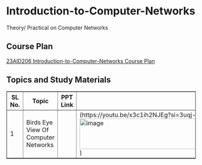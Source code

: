 # Introduction-to-Computer-Networks
Theory/ Practical on Computer Networks
## Course Plan
[23AID206 Introduction-to-Computer-Networks Course Plan](https://amritauniv-my.sharepoint.com/:w:/g/personal/vishnuss_am_amrita_edu/EUtsXTVX6mRGmYNIAOR4_b0Bjodr30DiRMUnm7hVYUtoeg?e=3Uwcf7)
## Topics and Study Materials
<table border="1">
  <tr>
    <th>SL No.</th>
    <th>Topic</th>
    <th>PPT Link</th>
    <th>Video Links</th>
  </tr>
  <tr>
    <td>1</td>
    <td>Birds Eye View Of Computer Networks</td>
    <td> </td>
    <td>(https://youtu.be/x3c1ih2NJEg?si=3uqj-ykIUZvmv3yu
<img width="848" height="81" alt="image" src="https://github.com/user-attachments/assets/99ddc6d5-4fa1-49ba-b1f4-b671a87835c8" />)
</td>
  </tr>
 
</table>

